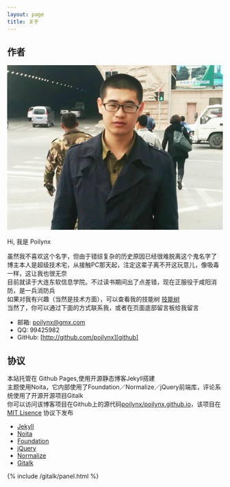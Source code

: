 ```yaml
---
layout: page
title: 关于
---
```

## 作者

![Auther](/about/auther.jpg)

Hi, 我是 Poilynx

虽然我不喜欢这个名字，但由于错综复杂的历史原因已经很难脱离这个鬼名字了  
博主本人是超级技术宅，从接触PC那天起，注定这辈子离不开这玩意儿，像吸毒一样，这让我也很无奈  
目前就读于大连东软信息学院。不过读书期间出了点差错，现在正服役于咸阳消防，是一兵消防兵  
如果对我有兴趣（当然是技术方面），可以查看我的技能树 [技能树][ability]  
当然了，你可以通过下面的方式联系我，或者在页面底部留言板给我留言

* 邮箱: [poilynx@gmx.com][mail]
* QQ:  99425982
* GitHub:  [http://github.com/poilynx][github]



## 协议

本站托管在 Github Pages,使用开源静态博客Jekyll搭建  
主题使用Noita，它内部使用了Foundation／Normalize／jQuery前端库，评论系统使用了开源开源项目Gitalk  
你可以访问该博客项目在Github上的源代码[poilynx/poilynx.github.io][5]，该项目在 [MIT Lisence][5] 协议下发布

* [Jekyll][4]
* [Noita][0]
* [Foundation][1]
* [jQuery][2]
* [Normalize][3]
* [Gitalk][6]


<div id="gitalk-container"></div>
{% include /gitalk/panel.html %}

[0]: https://github.com/penibelst/jekyll-noita
[1]: http://foundation.zurb.com/
[2]: http://jquery.com/
[3]: http://necolas.github.io/normalize.css/
[4]: https://jekyllrb.com/
[5]: https://github.com/poilynx/poilynx.github.io
[6]: https://github.com/gitalk/gitalk
[mail]: mailto://poilynx@gmx.com
[github]: http://github.com/poilynx
[ability]: /ability/
